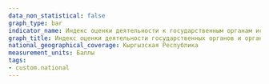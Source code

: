```yaml
---
data_non_statistical: false
graph_type: bar
indicator_name: Индекс оценки деятельности к государственным органам исполнительной власти
graph_title: Индекс оценки деятельности государственных органов и органов местного самоуправления
national_geographical_coverage: Кыргызская Республика
measurement_units: Баллы
tags:
- custom.national
---
```

